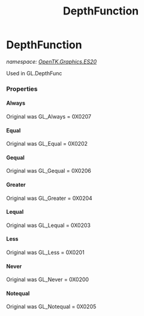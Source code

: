 ﻿---
title: DepthFunction
---

# DepthFunction
_namespace: [OpenTK.Graphics.ES20](N-OpenTK.Graphics.ES20.html)_

Used in GL.DepthFunc



### Properties

#### Always
Original was GL_Always = 0X0207
#### Equal
Original was GL_Equal = 0X0202
#### Gequal
Original was GL_Gequal = 0X0206
#### Greater
Original was GL_Greater = 0X0204
#### Lequal
Original was GL_Lequal = 0X0203
#### Less
Original was GL_Less = 0X0201
#### Never
Original was GL_Never = 0X0200
#### Notequal
Original was GL_Notequal = 0X0205


